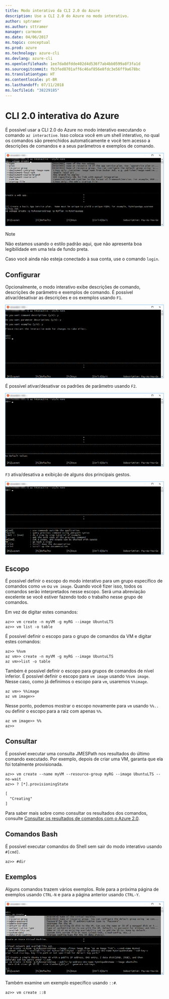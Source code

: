 ```yaml
---
title: Modo interativo da CLI 2.0 do Azure
description: Use a CLI 2.0 do Azure no modo interativo.
author: sptramer
ms.author: sttramer
manager: carmonm
ms.date: 04/06/2017
ms.topic: conceptual
ms.prod: azure
ms.technology: azure-cli
ms.devlang: azure-cli
ms.openlocfilehash: 1ee7da8dfdde402d4d536f7ab4bb0599a8f3fa1d
ms.sourcegitcommit: fb3fed8701aff6c46af856e8fdc3e56ff9a678bc
ms.translationtype: HT
ms.contentlocale: pt-BR
ms.lasthandoff: 07/11/2018
ms.locfileid: "38229185"
---
```

# <a name="interactive-azure-cli-20"></a>CLI 2.0 interativa do Azure

É possível usar a CLI 2.0 do Azure no modo interativo executando o comando `az interactive`.
Isso coloca você em um shell interativo, no qual os comandos são preenchidos automaticamente e você tem acesso a descrições de comandos e a seus parâmetros e exemplos de comando.

![modo interativo](./media/interactive-azure-cli/webapp-create.png)

> [!NOTE]
> Não estamos usando o estilo padrão aqui, que não apresenta boa legibilidade em uma tela de fundo preta.

Caso você ainda não esteja conectado à sua conta, use o comando `login`.

## <a name="configure"></a>Configurar

Opcionalmente, o modo interativo exibe descrições de comando, descrições de parâmetro e exemplos de comando.
É possível ativar/desativar as descrições e os exemplos usando `F1`.

![descrições e exemplos](./media/interactive-azure-cli/descriptions-and-examples.png)

É possível ativar/desativar os padrões de parâmetro usando `F2`.

![padrões](./media/interactive-azure-cli/defaults.png)

`F3` ativa/desativa a exibição de alguns dos principais gestos.

![gestos](./media/interactive-azure-cli/gestures.png)

## <a name="scope"></a>Escopo

É possível definir o escopo do modo interativo para um grupo específico de comandos como `vm` ou `vm image`.
Quando você fizer isso, todos os comandos serão interpretados nesse escopo.
Será uma abreviação excelente se você estiver fazendo todo o trabalho nesse grupo de comandos.

Em vez de digitar estes comandos:

```azurecli
az>> vm create -n myVM -g myRG --image UbuntuLTS
az>> vm list -o table
```

É possível definir o escopo para o grupo de comandos da VM e digitar estes comandos:

```azurecli
az>> %%vm
az vm>> create -n myVM -g myRG --image UbuntuLTS
az vm>>list -o table
```

Também é possível definir o escopo para grupos de comandos de nível inferior.
É possível definir o escopo para `vm image` usando `%%vm image`.
Nesse caso, como já definimos o escopo para `vm`, usaremos `%%image`.

```azurecli
az vm>> %%image
az vm image>>
```

Nesse ponto, podemos mostrar o escopo novamente para `vm` usando `%%..` ou definir o escopo para a raiz com apenas `%%`.

```azurecli
az vm image>> %%
az>>
```

## <a name="query"></a>Consultar

É possível executar uma consulta JMESPath nos resultados do último comando executado.
Por exemplo, depois de criar uma VM, garanta que ela foi totalmente provisionada.

```azurecli
az>> vm create --name myVM --resource-group myRG --image UbuntuLTS --no-wait
az>> ? [*].provisioningState
```

```output
[
  "Creating"
]
```

Para saber mais sobre como consultar os resultados dos comandos, consulte [Consultar os resultados de comandos com o Azure 2.0](query-azure-cli.md).

## <a name="bash-commands"></a>Comandos Bash

É possível executar comandos do Shell sem sair do modo interativo usando `#[cmd]`.

```azurecli
az>> #dir
```

## <a name="examples"></a>Exemplos

Alguns comandos trazem vários exemplos.
Role para a próxima página de exemplos usando `CTRL-N` e para a página anterior usando `CTRL-Y`.

![exemplos](./media/interactive-azure-cli/examples.png)

Também examine um exemplo específico usando `::#`.

```azurecli
az>> vm create ::8
```
